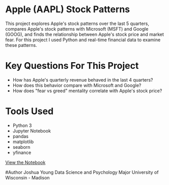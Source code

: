 # Apple (AAPL) Stock Patterns 
This project explores Apple's stock patterns over the last 5 quarters, compares Apple's stock patterns with Microsoft (MSFT) and Google (GOOG), and finds the relationship between Apple's stock price and market fear. For this project I used Python and real-time financial data to examine these patterns.

# Key Questions For This Project
- How has Apple's quarterly revenue behaved in the last 4 quarters?
- How does this behavior compare with Microsoft and Google?
- How does "fear vs greed" mentality correlate with Apple's stock price?

# Tools Used
- Python 3
- Jupyter Notebook
- pandas
- matplotlib
- seaborn
- yfinance

[View the Notebook](AAPL_rev.ipynb)

#Author
Joshua Young
Data Science and Psychology Major
University of Wisconsin - Madison
